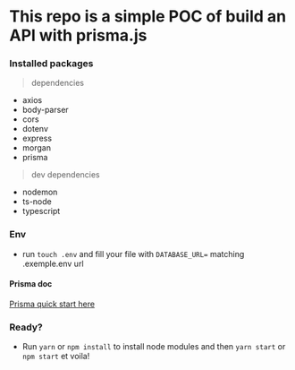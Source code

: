 # This repo is a simple POC of build an API with prisma.js

### Installed packages

> dependencies

-   axios
-   body-parser
-   cors
-   dotenv
-   express
-   morgan
-   prisma

> dev dependencies

-   nodemon
-   ts-node
-   typescript

### Env

-   run `touch .env` and fill your file with `DATABASE_URL=` matching .exemple.env url

#### Prisma doc

[Prisma quick start here](https://www.prisma.io/docs/getting-started/quickstart)

### Ready?

-   Run `yarn` or `npm install` to install node modules and then `yarn start` or `npm start` et voila!
